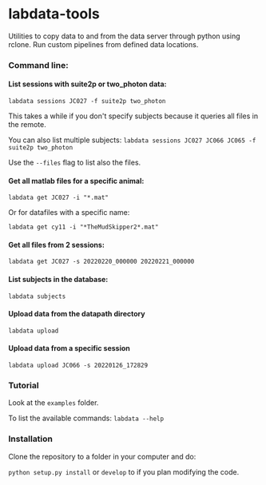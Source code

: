 # labdata-tools
Utilities to copy data to and from the data server through python using rclone.
Run custom pipelines from defined data locations. 

### Command line:

#### List sessions with suite2p or two_photon data:

``labdata sessions JC027 -f suite2p two_photon``

This takes a while if you don't specify subjects because it queries all files in the remote.

You can also list multiple subjects:
``labdata sessions JC027 JC066 JC065 -f suite2p two_photon``


Use the ``--files`` flag to list also the files.

#### Get all matlab files for a specific animal:

``labdata get JC027 -i "*.mat"``

Or for datafiles with a specific name:

``labdata get cy11 -i "*TheMudSkipper2*.mat"``

#### Get all files from 2 sessions:

``labdata get JC027 -s 20220220_000000 20220221_000000``

#### List subjects in the database:

``labdata subjects``

#### Upload data from the datapath directory

``labdata upload``

#### Upload data from a specific session

``labdata upload JC066 -s 20220126_172829``

### Tutorial

Look at the ``examples`` folder.

To list the available commands: ``labdata --help``
### Installation

Clone the repository to a folder in your computer and do:

``python setup.py install`` or ``develop`` to if you plan modifying the code.
